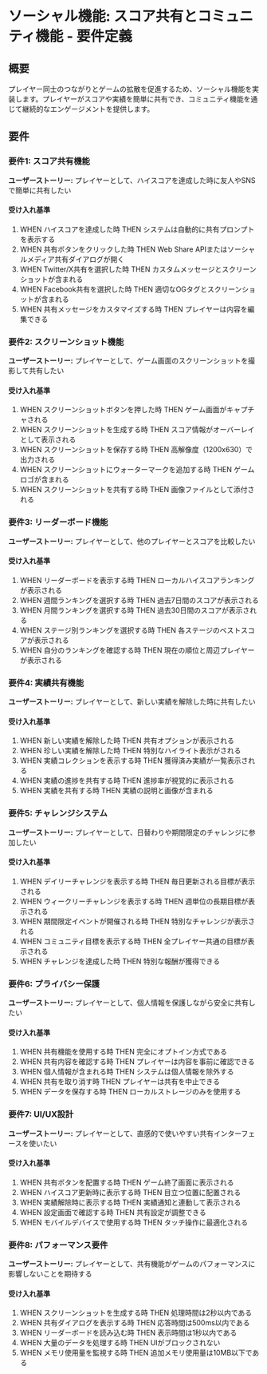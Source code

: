 # ソーシャル機能: スコア共有とコミュニティ機能 - 要件定義

## 概要

プレイヤー同士のつながりとゲームの拡散を促進するため、ソーシャル機能を実装します。プレイヤーがスコアや実績を簡単に共有でき、コミュニティ機能を通じて継続的なエンゲージメントを提供します。

## 要件

### 要件1: スコア共有機能

**ユーザーストーリー:** プレイヤーとして、ハイスコアを達成した時に友人やSNSで簡単に共有したい

#### 受け入れ基準

1. WHEN ハイスコアを達成した時 THEN システムは自動的に共有プロンプトを表示する
2. WHEN 共有ボタンをクリックした時 THEN Web Share APIまたはソーシャルメディア共有ダイアログが開く
3. WHEN Twitter/X共有を選択した時 THEN カスタムメッセージとスクリーンショットが含まれる
4. WHEN Facebook共有を選択した時 THEN 適切なOGタグとスクリーンショットが含まれる
5. WHEN 共有メッセージをカスタマイズする時 THEN プレイヤーは内容を編集できる

### 要件2: スクリーンショット機能

**ユーザーストーリー:** プレイヤーとして、ゲーム画面のスクリーンショットを撮影して共有したい

#### 受け入れ基準

1. WHEN スクリーンショットボタンを押した時 THEN ゲーム画面がキャプチャされる
2. WHEN スクリーンショットを生成する時 THEN スコア情報がオーバーレイとして表示される
3. WHEN スクリーンショットを保存する時 THEN 高解像度（1200x630）で出力される
4. WHEN スクリーンショットにウォーターマークを追加する時 THEN ゲームロゴが含まれる
5. WHEN スクリーンショットを共有する時 THEN 画像ファイルとして添付される

### 要件3: リーダーボード機能

**ユーザーストーリー:** プレイヤーとして、他のプレイヤーとスコアを比較したい

#### 受け入れ基準

1. WHEN リーダーボードを表示する時 THEN ローカルハイスコアランキングが表示される
2. WHEN 週間ランキングを選択する時 THEN 過去7日間のスコアが表示される
3. WHEN 月間ランキングを選択する時 THEN 過去30日間のスコアが表示される
4. WHEN ステージ別ランキングを選択する時 THEN 各ステージのベストスコアが表示される
5. WHEN 自分のランキングを確認する時 THEN 現在の順位と周辺プレイヤーが表示される

### 要件4: 実績共有機能

**ユーザーストーリー:** プレイヤーとして、新しい実績を解除した時に共有したい

#### 受け入れ基準

1. WHEN 新しい実績を解除した時 THEN 共有オプションが表示される
2. WHEN 珍しい実績を解除した時 THEN 特別なハイライト表示がされる
3. WHEN 実績コレクションを表示する時 THEN 獲得済み実績が一覧表示される
4. WHEN 実績の進捗を共有する時 THEN 進捗率が視覚的に表示される
5. WHEN 実績を共有する時 THEN 実績の説明と画像が含まれる

### 要件5: チャレンジシステム

**ユーザーストーリー:** プレイヤーとして、日替わりや期間限定のチャレンジに参加したい

#### 受け入れ基準

1. WHEN デイリーチャレンジを表示する時 THEN 毎日更新される目標が表示される
2. WHEN ウィークリーチャレンジを表示する時 THEN 週単位の長期目標が表示される
3. WHEN 期間限定イベントが開催される時 THEN 特別なチャレンジが表示される
4. WHEN コミュニティ目標を表示する時 THEN 全プレイヤー共通の目標が表示される
5. WHEN チャレンジを達成した時 THEN 特別な報酬が獲得できる

### 要件6: プライバシー保護

**ユーザーストーリー:** プレイヤーとして、個人情報を保護しながら安全に共有したい

#### 受け入れ基準

1. WHEN 共有機能を使用する時 THEN 完全にオプトイン方式である
2. WHEN 共有内容を確認する時 THEN プレイヤーは内容を事前に確認できる
3. WHEN 個人情報が含まれる時 THEN システムは個人情報を除外する
4. WHEN 共有を取り消す時 THEN プレイヤーは共有を中止できる
5. WHEN データを保存する時 THEN ローカルストレージのみを使用する

### 要件7: UI/UX設計

**ユーザーストーリー:** プレイヤーとして、直感的で使いやすい共有インターフェースを使いたい

#### 受け入れ基準

1. WHEN 共有ボタンを配置する時 THEN ゲーム終了画面に表示される
2. WHEN ハイスコア更新時に表示する時 THEN 目立つ位置に配置される
3. WHEN 実績解除時に表示する時 THEN 実績通知と連動して表示される
4. WHEN 設定画面で確認する時 THEN 共有設定が調整できる
5. WHEN モバイルデバイスで使用する時 THEN タッチ操作に最適化される

### 要件8: パフォーマンス要件

**ユーザーストーリー:** プレイヤーとして、共有機能がゲームのパフォーマンスに影響しないことを期待する

#### 受け入れ基準

1. WHEN スクリーンショットを生成する時 THEN 処理時間は2秒以内である
2. WHEN 共有ダイアログを表示する時 THEN 応答時間は500ms以内である
3. WHEN リーダーボードを読み込む時 THEN 表示時間は1秒以内である
4. WHEN 大量のデータを処理する時 THEN UIがブロックされない
5. WHEN メモリ使用量を監視する時 THEN 追加メモリ使用量は10MB以下である
